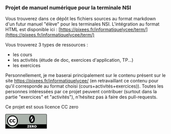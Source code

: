 ### Projet de manuel numérique pour la terminale NSI

Vous trouverez dans ce dépôt les fichiers sources au format markdown d'un futur manuel "élève" pour les terminales NSI. L'intégration au format HTML est disponible ici :  [https://pixees.fr/informatiquelycee/term/](https://pixees.fr/informatiquelycee/term/)

Vous trouverez 3 types de ressources :

- les cours
- les activités (étude de doc, exercices d'application, TP...)
- les exercices

Personnellement, je me baserai principalement sur le contenu présent sur le site https://pixees.fr/informatiquelycee/ (en retravaillant ce contenu pour qu'il corresponde au format choisi (cours+activités+exercices)). Toutes les personnes intéressées par ce projet peuvent contribuer (surtout dans la partie "exercices" et "activités"), n'hésitez pas à faire des pull-requests.

Ce projet est sous licence CC zero

![licence cc](img/cc.png)
